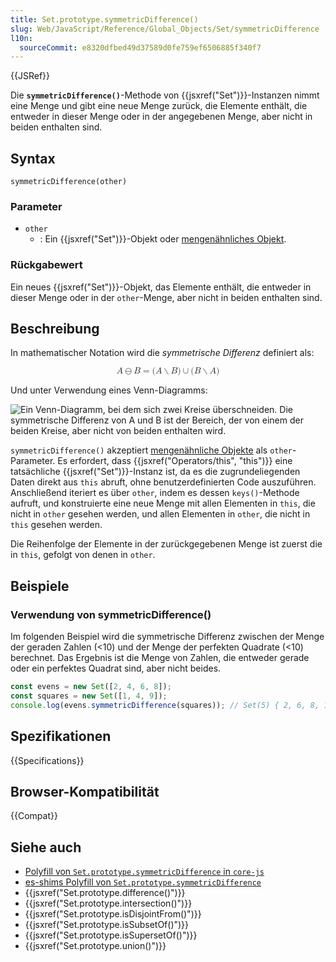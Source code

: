 ```yaml
---
title: Set.prototype.symmetricDifference()
slug: Web/JavaScript/Reference/Global_Objects/Set/symmetricDifference
l10n:
  sourceCommit: e8320dfbed49d37589d0fe759ef6506885f340f7
---
```


{{JSRef}}

Die **`symmetricDifference()`**-Methode von {{jsxref("Set")}}-Instanzen nimmt eine Menge und gibt eine neue Menge zurück, die Elemente enthält, die entweder in dieser Menge oder in der angegebenen Menge, aber nicht in beiden enthalten sind.

## Syntax

```js-nolint
symmetricDifference(other)
```

### Parameter

- `other`
  - : Ein {{jsxref("Set")}}-Objekt oder [mengenähnliches Objekt](/de/docs/Web/JavaScript/Reference/Global_Objects/Set#set-like_objects).

### Rückgabewert

Ein neues {{jsxref("Set")}}-Objekt, das Elemente enthält, die entweder in dieser Menge oder in der `other`-Menge, aber nicht in beiden enthalten sind.

## Beschreibung

In mathematischer Notation wird die _symmetrische Differenz_ definiert als:

<!-- prettier-ignore-start -->
<math display="block">
  <semantics><mrow><mi>A</mi><mo>⊖</mo><mi>B</mi><mo>=</mo><mo stretchy="false">(</mo><mi>A</mi><mo>∖</mo><mi>B</mi><mo stretchy="false">)</mo><mo>∪</mo><mo stretchy="false">(</mo><mi>B</mi><mo>∖</mo><mi>A</mi><mo stretchy="false">)</mo></mrow><annotation encoding="TeX">A\ominus B = (A\setminus B)\cup(B\setminus A)</annotation></semantics>
</math>
<!-- prettier-ignore-end -->

Und unter Verwendung eines Venn-Diagramms:

![Ein Venn-Diagramm, bei dem sich zwei Kreise überschneiden. Die symmetrische Differenz von A und B ist der Bereich, der von einem der beiden Kreise, aber nicht von beiden enthalten wird.](diagram.svg)

`symmetricDifference()` akzeptiert [mengenähnliche Objekte](/de/docs/Web/JavaScript/Reference/Global_Objects/Set#set-like_objects) als `other`-Parameter. Es erfordert, dass {{jsxref("Operators/this", "this")}} eine tatsächliche {{jsxref("Set")}}-Instanz ist, da es die zugrundeliegenden Daten direkt aus `this` abruft, ohne benutzerdefinierten Code auszuführen. Anschließend iteriert es über `other`, indem es dessen `keys()`-Methode aufruft, und konstruierte eine neue Menge mit allen Elementen in `this`, die nicht in `other` gesehen werden, und allen Elementen in `other`, die nicht in `this` gesehen werden.

Die Reihenfolge der Elemente in der zurückgegebenen Menge ist zuerst die in `this`, gefolgt von denen in `other`.

## Beispiele

### Verwendung von symmetricDifference()

Im folgenden Beispiel wird die symmetrische Differenz zwischen der Menge der geraden Zahlen (<10) und der Menge der perfekten Quadrate (<10) berechnet. Das Ergebnis ist die Menge von Zahlen, die entweder gerade oder ein perfektes Quadrat sind, aber nicht beides.

```js
const evens = new Set([2, 4, 6, 8]);
const squares = new Set([1, 4, 9]);
console.log(evens.symmetricDifference(squares)); // Set(5) { 2, 6, 8, 1, 9 }
```

## Spezifikationen

{{Specifications}}

## Browser-Kompatibilität

{{Compat}}

## Siehe auch

- [Polyfill von `Set.prototype.symmetricDifference` in `core-js`](https://github.com/zloirock/core-js#new-set-methods)
- [es-shims Polyfill von `Set.prototype.symmetricDifference`](https://www.npmjs.com/package/set.prototype.symmetricdifference)
- {{jsxref("Set.prototype.difference()")}}
- {{jsxref("Set.prototype.intersection()")}}
- {{jsxref("Set.prototype.isDisjointFrom()")}}
- {{jsxref("Set.prototype.isSubsetOf()")}}
- {{jsxref("Set.prototype.isSupersetOf()")}}
- {{jsxref("Set.prototype.union()")}}
